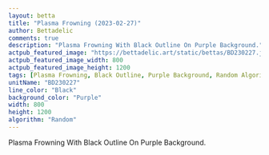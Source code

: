 ```yaml
---
layout: betta
title: "Plasma Frowning (2023-02-27)"
author: Bettadelic
comments: true
description: "Plasma Frowning With Black Outline On Purple Background."
actpub_featured_image: "https://bettadelic.art/static/bettas/BD230227.jpg"
actpub_featured_image_width: 800
actpub_featured_image_height: 1200
tags: [Plasma Frowning, Black Outline, Purple Background, Random Algorithm, February 2023]
unitName: "BD230227"
line_color: "Black"
background_color: "Purple"
width: 800
height: 1200
algorithm: "Random"
---
```


Plasma Frowning With Black Outline On Purple Background.
